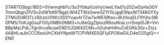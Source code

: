 $START$G5bgc1802+0VwmqhbFc/3o3Ybkp0JsVyUweLYad7y20ZwDyHa3GY7mmQbgnZfVSv2slW1dt978gpLWl4ZTWzGww3Z1Y0LigqEWpxW7348GYXyZTMUEldR3TLiiSIIJsU0WU3SSYxqo4r7Zw7wWESRtsn+BU0oqSLF9Yjhv3IB0PM5/7oKJgGsuFO0y0NBhDNM3+hJ6eQgZlptxzR6ouNraLcrrSmpl5JR+VmBBpMsLPdL/7gnXrcaIkcjwD9D1/JQW42CMs+h2uheH4hoZxEGKk30z+Ztzz4A8hlLwJbCCC6eoUhCXldYNpeWTCPVMXE0QFlyEPO6wDiLD4eO25glQ==$END$